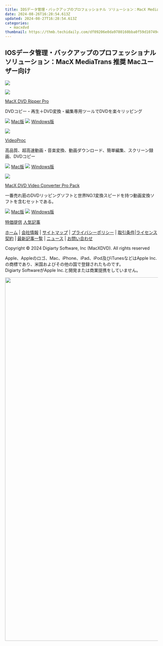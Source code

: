 ```yaml
---
title: IOSデータ管理・バックアップのプロフェッショナル ソリューション：MacX MediaTrans 推奨 Macユーザー向け
date: 2024-08-26T16:28:54.613Z
updated: 2024-08-27T16:28:54.613Z
categories:
  - macxdvd
thumbnail: https://thmb.techidaily.com/df09206e0da9780160bba0f59d10749c3990f02af6da8adb2858a8e66532d628.jpg
---
```


## IOSデータ管理・バックアップのプロフェッショナル ソリューション：MacX MediaTrans 推奨 Macユーザー向け

![](https://www.macxdvd.com/mediatrans/../mobile-images/index/nav-more.png)

![](https://www.macxdvd.com/mediatrans/../mobile-images/index/mi1.png)

[MacX DVD Ripper Pro](https://tools.techidaily.com/macxdvd/products/)

DVDコピー・再生＋DVD変換・編集専用ツールでDVDを楽々リッピング

![](https://www.macxdvd.com/mediatrans/../mobile-images/index/mm.png) [Mac版](https://tools.techidaily.com/macxdvd/products/) ![](https://www.macxdvd.com/mediatrans/../mobile-images/index/mw.png) [Windows版](https://tools.techidaily.com/macxdvd/products/) 

![](https://www.macxdvd.com/mediatrans/../mobile-images/index/mi2.png)

[VideoProc](https://tools.techidaily.com/macxdvd/products/)

高品質、超高速動画・音楽変換、動画ダウンロード、簡単編集、スクリーン録画、DVDコピー

![](https://www.macxdvd.com/mediatrans/../mobile-images/index/mm.png) [Mac版](https://tools.techidaily.com/macxdvd/products/) ![](https://www.macxdvd.com/mediatrans/../mobile-images/index/mw.png) [Windows版](https://tools.techidaily.com/macxdvd/products/) 

![](https://www.macxdvd.com/mediatrans/../mobile-images/index/mi3.png)

[MacX DVD Video Converter Pro Pack](https://tools.techidaily.com/macxdvd/products/)

一番売れ筋のDVDリッピングソフトと世界NO.1変換スピードを持つ動画変換ソフトを含むセットである。

![](https://www.macxdvd.com/mediatrans/../mobile-images/index/mm.png) [Mac版](https://tools.techidaily.com/macxdvd/products/) ![](https://www.macxdvd.com/mediatrans/../mobile-images/index/mw.png) [Windows版](https://tools.techidaily.com/macxdvd/products/) 

[特価提供](https://tools.techidaily.com/macxdvd/products/) [人気記事](https://tools.techidaily.com/macxdvd/products/) 



[ホーム](https://tools.techidaily.com/macxdvd/products/) | [会社情報](https://tools.techidaily.com/macxdvd/products/) | [サイトマップ](https://tools.techidaily.com/macxdvd/products/) | [プライバシーポリシー](https://tools.techidaily.com/macxdvd/products/) | [取引条件](https://tools.techidaily.com/macxdvd/products/)|[ライセンス契約](https://tools.techidaily.com/macxdvd/products/) | [最新記事一覧](https://tools.techidaily.com/macxdvd/products/) | [ニュース](https://tools.techidaily.com/macxdvd/products/) | [お問い合わせ](https://tools.techidaily.com/macxdvd/products/)

Copyright © 2024 Digiarty Software, Inc (MacXDVD). All rights reserved

Apple、Appleのロゴ、Mac、iPhone、iPad、iPod及びiTunesなどはApple Inc.の商標であり、米国およびその他の国で登録されたものです。  
Digiarty SoftwareがApple Inc.と開発または商業提携をしていません。

<ins class="adsbygoogle"
     style="display:block"
     data-ad-format="autorelaxed"
     data-ad-client="ca-pub-7571918770474297"
     data-ad-slot="1223367746"></ins>



<ins class="adsbygoogle"
     style="display:block"
     data-ad-client="ca-pub-7571918770474297"
     data-ad-slot="8358498916"
     data-ad-format="auto"
     data-full-width-responsive="true"></ins>



<!-- affiliate ads begin -->
<a href="https://ukaidot.sjv.io/c/5597632/1793233/19578" target="_top" id="1793233"><img src="//a.impactradius-go.com/display-ad/19578-1793233" border="0" alt="" width="1200" height="1200"/></a><img height="0" width="0" src="https://imp.pxf.io/i/5597632/1793233/19578" style="position:absolute;visibility:hidden;" border="0" />
<!-- affiliate ads end -->
